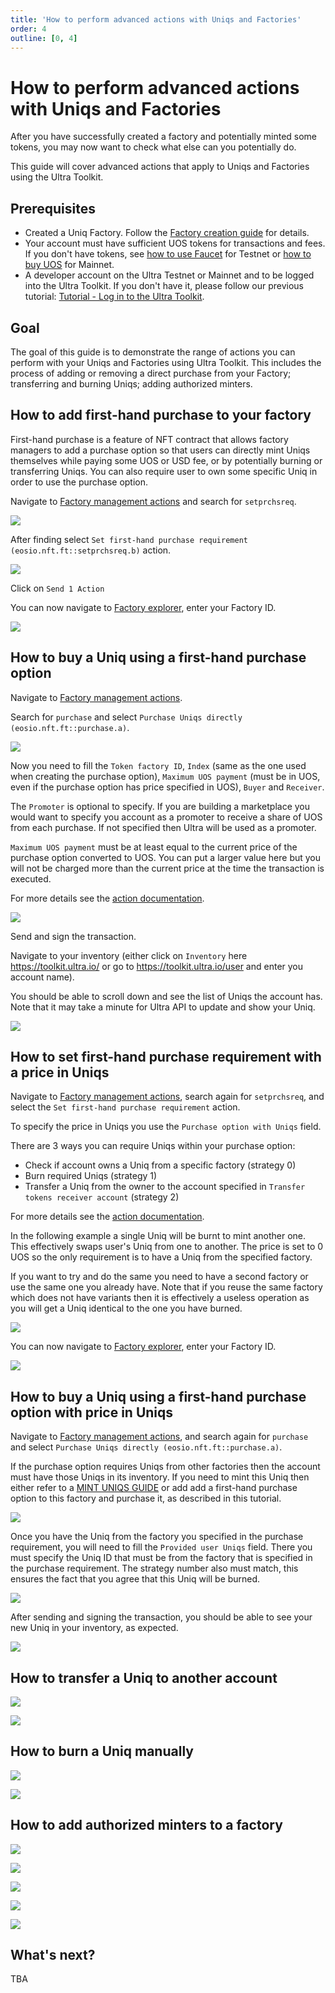 ```yaml
---
title: 'How to perform advanced actions with Uniqs and Factories'
order: 4
outline: [0, 4]
---
```


# How to perform advanced actions with Uniqs and Factories

After you have successfully created a factory and potentially minted some tokens, you may now want to check what else can you potentially do.

This guide will cover advanced actions that apply to Uniqs and Factories using the Ultra Toolkit.

## Prerequisites

-   Created a Uniq Factory. Follow the [Factory creation guide](./how-to-create-uniq-metadata.md) for details.
-   Your account must have sufficient UOS tokens for transactions and fees. If you don't have tokens, see [how to use Faucet](./tutorial-obtain-token-and-purchase-ram.md) for Testnet or [how to buy UOS](../../guides/how-to-buy-uos.md) for Mainnet.
- A developer account on the Ultra Testnet or Mainnet and to be logged into the Ultra Toolkit. If you don't have it, please follow our previous tutorial: [Tutorial - Log in to the Ultra Toolkit](./tutorial-login-to-toolkit.md).

## Goal

The goal of this guide is to demonstrate the range of actions you can perform with your Uniqs and Factories using Ultra Toolkit. This includes the process of adding or removing a direct purchase from your Factory; transferring and burning Uniqs; adding authorized minters.

## How to add first-hand purchase to your factory

First-hand purchase is a feature of NFT contract that allows factory managers to add a purchase option so that users can directly mint Uniqs themselves while paying some UOS or USD fee, or by potentially burning or transferring Uniqs. You can also require user to own some specific Uniq in order to use the purchase option.

Navigate to [Factory management actions](https://toolkit.ultra.io/factoryManagement) and search for `setprchsreq`.

![](./images/first-hand-purchase-search-setprchsreq.png)

After finding select `Set first-hand purchase requirement (eosio.nft.ft::setprchsreq.b)` action.

![](./images/first-hand-purchase-simple-UOS-price.png)

Click on `Send 1 Action`

You can now navigate to [Factory explorer](https://toolkit.ultra.io/uniqFactory), enter your Factory ID.

![](./images/first-hand-purchase-simple-UOS-price-result.png)


## How to buy a Uniq using a first-hand purchase option

Navigate to [Factory management actions](https://toolkit.ultra.io/factoryManagement).

Search for `purchase` and select `Purchase Uniqs directly (eosio.nft.ft::purchase.a)`.

![](./images/first-hand-purchase-search-purchase.png)

Now you need to fill the `Token factory ID`, `Index` (same as the one used when creating the purchase option), `Maximum UOS payment` (must be in UOS, even if the purchase option has price specified in UOS), `Buyer` and `Receiver`.

The `Promoter` is optional to specify. If you are building a marketplace you would want to specify you account as a promoter to receive a share of UOS from each purchase. If not specified then Ultra will be used as a promoter.

`Maximum UOS payment` must be at least equal to the current price of the purchase option converted to UOS. You can put a larger value here but you will not be charged more than the current price at the time the transaction is executed.

For more details see the [action documentation](../../../blockchain/contracts/nft-contract/nft-actions/purchase.a.md).

![](./images/first-hand-purchase-purchase-simple-UOS-price.png)

Send and sign the transaction.

Navigate to your inventory (either click on `Inventory` here https://toolkit.ultra.io/ or go to https://toolkit.ultra.io/user and enter you account name).

You should be able to scroll down and see the list of Uniqs the account has. Note that it may take a minute for Ultra API to update and show your Uniq.

![](./images/first-hand-purchase-Uniq-in-inventory.png)

## How to set first-hand purchase requirement with a price in Uniqs

Navigate to [Factory management actions](https://toolkit.ultra.io/factoryManagement), search again for `setprchsreq`, and select the `Set first-hand purchase requirement` action.

To specify the price in Uniqs you use the `Purchase option with Uniqs` field.

There are 3 ways you can require Uniqs within your purchase option:

- Check if account owns a Uniq from a specific factory (strategy 0)
- Burn required Uniqs (strategy 1)
- Transfer a Uniq from the owner to the account specified in `Transfer tokens receiver account` (strategy 2)

For more details see the [action documentation](../../../blockchain/contracts/nft-contract/nft-actions/setprchsreq.b.md).

In the following example a single Uniq will be burnt to mint another one. This effectively swaps user's Uniq from one to another. The price is set to 0 UOS so the only requirement is to have a Uniq from the specified factory.

If you want to try and do the same you need to have a second factory or use the same one you already have. Note that if you reuse the same factory which does not have variants then it is effectively a useless operation as you will get a Uniq identical to the one you have burned.

![](./images/first-hand-purchase-price-in-Uniqs.png)

You can now navigate to [Factory explorer](https://toolkit.ultra.io/uniqFactory), enter your Factory ID.

![](./images/first-hand-purchase-price-in-Uniqs-result.png)

## How to buy a Uniq using a first-hand purchase option with price in Uniqs

Navigate to [Factory management actions](https://toolkit.ultra.io/factoryManagement), and search again for `purchase` and select `Purchase Uniqs directly (eosio.nft.ft::purchase.a)`.

If the purchase option requires Uniqs from other factories then the account must have those Uniqs in its inventory. If you need to mint this Uniq then either refer to a [MINT UNIQS GUIDE](./how.md) or add add a first-hand purchase option to this factory and purchase it, as described in this tutorial.

![](./images/first-hand-purchase-required-Uniq-to-burn.png)

Once you have the Uniq from the factory you specified in the purchase requirement, you will need to fill the `Provided user Uniqs` field. There you must specify the Uniq ID that must be from the factory that is specified in the purchase requirement. The strategy number also must match, this ensures the fact that you agree that this Uniq will be burned.

![](./images/first-hand-purchase-purchase-with-burn.png)

After sending and signing the transaction, you should be able to see your new Uniq in your inventory, as expected.

![](./images/first-hand-purchase-Uniq-purchased-after-burn.png)

## How to transfer a Uniq to another account

![](./images/transfer-Uniq-search-transfer.png)

![](./images/transfer-Uniq-form.png)

## How to burn a Uniq manually

![](./images/burn-Uniq-search-burn.png)

![](./images/burn-Uniq-form.png)

## How to add authorized minters to a factory

![](./images/authorized-minter-search-authmint.png)

![](./images/authorized-minter-form.png)

![](./images/authorized-minter-search-issue.png)

![](./images/authorized-minter-issue-form.png)

![](./images/authorized-minter-result.png)

## What's next?

TBA

